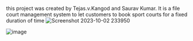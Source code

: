 this project was created by Tejas.v.Kangod and Saurav Kumar. It is a file court management system to let customers to book sport courts for a fixed duration of time
![Screenshot 2023-10-02 233950](https://github.com/jassu75/sports-court-management-system/assets/122803006/526afc61-e3ff-4ab5-b8cf-25c8bcb801e2)

![image](https://github.com/jassu75/sports-court-management-system/assets/122803006/fd0ead05-5fab-4d5b-879e-11d218fd9f0c)
